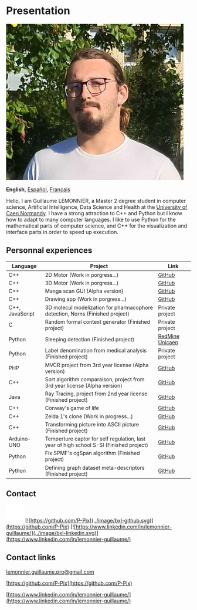 # Presentation 

![Photo de profile](../image/PP.png)

**English**,
[Español][ES],
[Français][FR]

[FR]:README.fr.md
[ES]:README.es.md

Hello, I am Guillaume LEMONNIER, a Master 2 degree student in computer science, Artificial Intelligence, Data Science and Health at the [University of Caen Normandy](https://www.unicaen.fr/). I have a strong attraction to C++ and Python but I know how to adapt to many computer languages. I like to use Python for the mathematical parts of computer science, and C++ for the visualization and interface parts in order to speed up execution.

## Personnal experiences

|Language|Project|Link|
|-|-|-|
|C++|2D Motor (Work in porgress...)|[GitHub](https://github.com/P-Pix/2DMotor)|
|C++|3D Motor (Work in porgress...)|[GitHub](https://github.com/P-Pix/3DMotorRayTracing)|
|C++|Manga scan GUI (Alpha version)|[GitHub](https://github.com/P-Pix/ScanGUI)|
|C++|Drawing app (Work in porgress...)|[GitHub](https://github.com/P-Pix/DrawingApp)|
|C++, JavaScript|3D molecul modelization for pharmacophore detection, Norns (Finished project)|Private project|
|C|Random formal context generator (Finished project)|Private project|
|Python|Sleeping detection (Finished project)|[RedMine Unicaen](https://redmine-etu.unicaen.fr/projects/projet_comete)|
|Python|Label denomination from medical analysis (Finished project)|Private project|
|PHP|MVCR project from 3rd year license (Alpha version)|[GitHub](https://github.com/P-Pix/PHP-MVCR)|
|C++|Sort algorithm comparaison, project from 3rd year license (Alpha version)|[GitHub](https://github.com/P-Pix/Sorting-Algoithm-Listing)|
|Java|Ray Tracing, project from 2nd year license (Finished project)|[GitHub](https://github.com/P-Pix/RayTracing)|
|C++|Conway's game of life|[GitHub](https://github.com/P-Pix/ConwayLife)|
|C++|Zelda 1's clone (Work in progress...)|[GitHub](https://github.com/P-Pix/clone_zelda)|
|C++|Transforming picture into ASCII picture (Finished project)|[GitHub](https://github.com/P-Pix/ascii_image)|
|Arduino-UNO|Temperture captor for self regulation, last year of high school S-SI (Finished project)|[GitHub](https://github.com/P-Pix/capteur_temperature)|
|Python|Fix SPMF's cgSpan algorithm (Finished project)|[GitHub](https://github.com/P-Pix/cgSpan)|
|Python|Defining graph dataset meta-descriptors (Finished project)|[GitHub](https://github.com/P-Pix/meta-descripteur-dataset-graphs)|

## Contact

[![mailto:lemonnier.guillaume.pro@gmail.com](../image/bxl-mail.svg)](mailto:lemonnier.guillaume.pro@gmail.com)
[![https://github.com/P-Pix](../image/bxl-github.svg)](https://github.com/P-Pix)
[![https://www.linkedin.com/in/lemonnier-guillaume/](../image/bxl-linkedin.svg)](https://www.linkedin.com/in/lemonnier-guillaume/)

## Contact links

[lemonnier.guillaume.pro@gmail.com](mailto:lemonnier.guillaume.pro@gmail.com)

[https://github.com/P-Pix](https://github.com/P-Pix)

[https://www.linkedin.com/in/lemonnier-guillaume/](https://www.linkedin.com/in/lemonnier-guillaume/)
